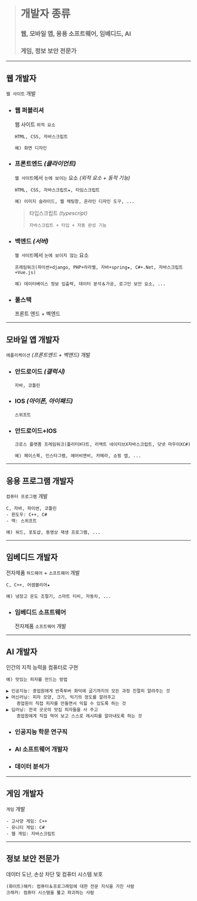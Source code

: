># 개발자 종류
>
>### 웹, 모바일 앱, 응용 소프트웨어, 임베디드, AI
>### 게임, 정보 보안 전문가
---

## 웹 개발자
`웹 사이트` 개발

+ ### 웹 퍼블리셔
    웹 사이트 `외적 요소` 
    ```angular2html
    HTML, CSS, 자바스크립트
    
    예) 화면 디자인
    ```
  
+ ### 프론트엔드 *(클라이언트)*
    `웹 사이트`에서 `눈에 보이는` 요소 *(외적 요소 + 동적 기능)* 
    ```angular2html
    HTML, CSS, 자바스크립트★, 타임스크립트
    
    예) 이미지 슬라이드, 웹 채팅창, 온라인 디자인 도구, ...
    ```

  >타입스크립트 *(typescript)*
  >```
  >자바스크립트 + 타입 + 자동 완성 기능
  >```
  
+ ### 백엔드 *(서버)*
    `웹 사이트`에서 `눈에 보이지 않는` 요소
    ```angular2html
    프레임워크(파이썬+django, PHP+라라벨, 자바+spring★, C#+.Net, 자바스크립트+Vue.js)
    
    예) 데이터베이스 정보 입출력, 데이터 분석＆가공, 로그인 보안 요소, ...
    ```
+ ### 풀스택
    프론트 엔드 + 벡엔드

---

## 모바일 앱 개발자
`에플리케이션` *(프론트엔드 + 벡앤드)* 개발

+ ### 안드로이드 *(갤럭시)*
  ```
  자바, 코틀린
  ```
  
+ ### IOS *(아이폰, 아이패드)*
  ```
  스위프트
  ```
+ ### 안드로이드+IOS
  ```
  크로스 플랫폼 프레임워크(플리터X다트, 리액트 네이티브X자바스크립트, 닷넷 마우이XC#)
  
  예) 페이스북, 인스타그램, 에어비앤비, 카메라, 쇼핑 앱, ...
  ```

---

## 응용 프로그램 개발자
`컴퓨터 프로그램` 개발

```angular2html
C, 자바, 파이썬, 코틀린
- 윈도우: C++, C#
- 맥: 스위프트

예) 워드, 포토샵, 동영상 재생 프로그램, ...
```
---

## 임베디드 개발자
전자제품 `하드웨어` + `소프트웨어` 개발
```angular2html
C, C++, 어셈블리어★

예) 냉장고 온도 조절기, 스마트 티비, 자동차, ...
```

+ ### 임베디드 소프트웨어
  전자제품 `소프트웨어` 개발

---

## AI 개발자
인간의 지적 능력을 컴퓨터로 구현
```angular2html
예) 맛있는 피자를 만드는 방법

▶ 인공지능: 종업원에게 반죽투버 화덕에 굽기까지의 모든 과정 친절히 알려주는 것
▶ 머신러닝: 피자 모양, 크기, 익기의 정도를 알려주고 
    종업원이 직접 피자를 만들면서 익힐 수 있도록 하는 것
▶ 딥러닝: 전국 곳곳의 맛집 피자들을 사 주고
    종업원에게 직접 먹어 보고 스스로 레시피를 알아내도록 하는 것
```

+ ### 인공지능 학문 연구직

+ ### AI 소프트웨어 개발자

+ ### 데이터 분석가

---
## 게임 개발자
`게임` 개발
```angular2html
- 고사양 게임: C++
- 유니티 게임: C#
- 웹 게임: 자바스크립트
```

---
## 정보 보안 전문가
데이터 도난, 손상 차단 및 컴퓨터 시스템 보호
```angular2html
(화이트)해커: 컴퓨터＆프로그래밍에 대한 전문 지식을 가진 사람
크래커: 컴퓨터 시스템을 뚫고 파괴하는 사람
```


